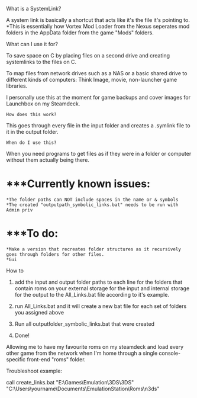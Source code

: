 What is a SystemLink?

A system link is basically a shortcut that acts like it's the file it's pointing to.
*This is essentially how Vortex Mod Loader from the Nexus seperates mod folders in the AppData folder from the game "Mods" folders.


What can I use it for?

To save space on C by placing files on a second drive and creating systemlinks to the files on C.

To map files from network drives such as a NAS or a basic shared drive to different kinds of computers: Think Image, movie,  non-launcher game libraries.

I personally use this at the moment for game backups and cover images for Launchbox on my Steamdeck.





	How does this work?

This goes through every file in the input folder and creates a .symlink file to it in the output folder.


	When do I use this?

When you need programs to get files as if they were in a folder or computer without them actually being there.




# ***Currently known issues:
	*The folder paths can NOT include spaces in the name or & symbols
	*The created "outputpath_symbolic_links.bat" needs to be run with Admin priv

# ***To do:
	*Make a version that recreates folder structures as it recursively goes through folders for other files.
	*Gui

 How to

1. add the input and output folder paths to each line for the folders that contain roms on your external storage for the input and internal storage for the output to the All_Links.bat file according to it's example. 

2. run All_Links.bat and it will create a new bat file for each set of folders you assigned above

3. Run all outputfolder_symbolic_links.bat that were created

4. Done!



 
Allowing me to have my favourite roms on my steamdeck and load every other game from the network when I'm home through a single console-specific front-end "roms" folder.


Troubleshoot example:

call create_links.bat "E:\Games\Emulation\3DS\3DS" "C:\Users\yourname\Documents\EmulationStation\Roms\n3ds"
